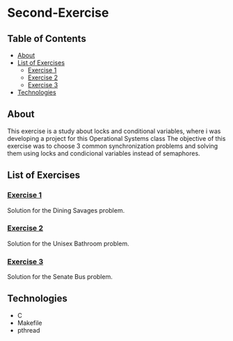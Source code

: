 # Second-Exercise

## Table of Contents

<!--ts-->

- [About](#about)
- [List of Exercises](#list-of-exercises)
  - [Exercise 1](#exercise-1)
  - [Exercise 2](#exercise-2)
  - [Exercise 3](#exercise-3)
- [Technologies](#technologies)
<!--te-->

## About

This exercise is a study about locks and conditional variables, where i was developing a project for this Operational Systems class
The objective of this exercise was to choose 3 common synchronization problems and solving them using locks and condicional variables instead of semaphores.

## List of Exercises

### [Exercise 1](https://github.com/DantasB/Operational-Systems/tree/main/Second_Exercise/First_Problem)

Solution for the Dining Savages problem.

### [Exercise 2](https://github.com/DantasB/Operational-Systems/tree/main/Second_Exercise/Second_Exercise)

Solution for the Unisex Bathroom problem.

### [Exercise 3](https://github.com/DantasB/Operational-Systems/tree/main/Second_Exercise/Third_Exercise)

Solution for the Senate Bus problem.

## Technologies

- C
- Makefile
- pthread
